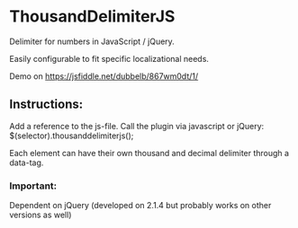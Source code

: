 # ThousandDelimiterJS
Delimiter for numbers in JavaScript / jQuery.

Easily configurable to fit specific localizational needs.

Demo on https://jsfiddle.net/dubbelb/867wm0dt/1/

## Instructions:
Add a reference to the js-file.
Call the plugin via javascript or jQuery:
$(selector).thousanddelimiterjs();

Each element can have their own thousand and decimal delimiter through a data-tag.

### Important:
Dependent on jQuery (developed on 2.1.4 but probably works on other versions as well)
